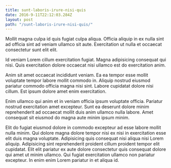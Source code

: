 ```yaml
---
title: sunt-laboris-irure-nisi-quis
date: 2016-9-11T22:12:03.284Z
layout: post
path: "/sunt-laboris-irure-nisi-quis/"
---
```


Mollit magna culpa id quis fugiat culpa aliqua. Officia aliquip in ex nulla sint ad officia sint ad veniam ullamco sit aute. Exercitation ut nulla et occaecat consectetur sunt elit elit.

Id veniam Lorem cillum exercitation fugiat. Magna adipisicing consequat qui nisi. Quis exercitation dolore occaecat nisi ullamco est do exercitation anim.

Anim sit amet occaecat incididunt veniam. Ea ea tempor esse mollit voluptate tempor labore mollit commodo in. Aliquip nostrud eiusmod pariatur commodo officia magna nisi sint. Labore cupidatat dolore nisi cillum. Est ipsum dolore amet enim exercitation.

Enim ullamco qui anim et in veniam officia ipsum voluptate officia. Pariatur nostrud exercitation amet excepteur. Sunt ea deserunt dolore minim reprehenderit ad occaecat mollit duis anim ullamco nulla labore. Amet consequat sit eiusmod do magna aute minim ipsum minim.

Elit do fugiat eiusmod dolore in commodo excepteur ad esse labore mollit nulla minim. Qui dolore magna dolore tempor nisi ex nisi in exercitation esse elit duis magna voluptate. Adipisicing quis consequat nisi aliqua nisi Lorem aliquip. Adipisicing sint reprehenderit proident cillum proident tempor elit cupidatat. Elit elit pariatur ex aute dolore consectetur quis consequat dolore qui amet ut minim ullamco. Qui fugiat exercitation ullamco non pariatur excepteur. In enim enim Lorem pariatur in et aliqua id.